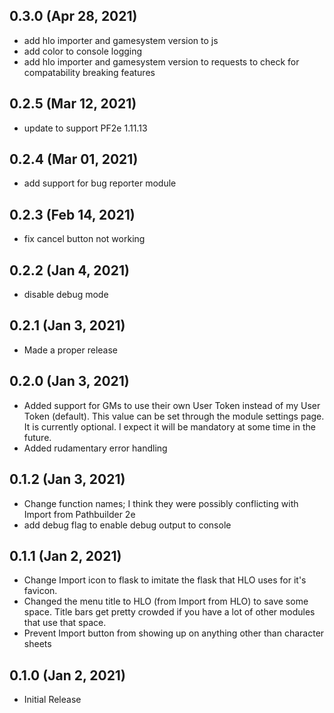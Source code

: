 ## 0.3.0 (Apr 28, 2021)

* add hlo importer and gamesystem version to js
* add color to console logging
* add hlo importer and gamesystem version to requests to check for compatability breaking features

## 0.2.5 (Mar 12, 2021)

* update to support PF2e 1.11.13

## 0.2.4 (Mar 01, 2021)

* add support for bug reporter module

## 0.2.3 (Feb 14, 2021)

* fix cancel button not working

## 0.2.2 (Jan 4, 2021)

* disable debug mode

## 0.2.1 (Jan 3, 2021)

* Made a proper release

## 0.2.0 (Jan 3, 2021)

* Added support for GMs to use their own User Token instead of my User Token (default). This value can be set through the module settings page. It is currently optional. I expect it will be mandatory at some time in the future.
* Added rudamentary error handling

## 0.1.2 (Jan 3, 2021)

* Change function names; I think they were possibly conflicting with Import from Pathbuilder 2e
* add debug flag to enable debug output to console

## 0.1.1 (Jan 2, 2021)

* Change Import icon to flask to imitate the flask that HLO uses for it's favicon. 
* Changed the menu title to HLO (from Import from HLO) to save some space. Title bars get pretty crowded if you have a lot of other modules that use that space.
* Prevent Import button from showing up on anything other than character sheets

## 0.1.0 (Jan 2, 2021)

* Initial Release

